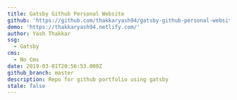```yaml
---
title: Gatsby Github Personal Website
github: 'https://github.com/thakkaryash94/gatsby-github-personal-website'
demo: 'https://thakkaryash94.netlify.com/'
author: Yash Thakkar
ssg:
  - Gatsby
cms:
  - No Cms
date: 2019-03-01T20:56:53.000Z
github_branch: master
description: Repo for github portfolio using gatsby
stale: false
---
```

